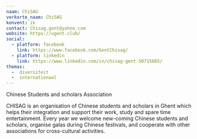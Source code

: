 ```yaml
---
naam: ChiSAG
verkorte_naam: ChiSAG
konvent: ik
contact: Chisag.gent@yahoo.com
website: https://ugent.club/
social: 
  - platform: facebook
    link: https://www.facebook.com/GentChisag/
  - platform: linkedin
    link: https://www.linkedin.com/in/chisag-gent-50715865/
themas:
  -  diversiteit
  -  internationaal
---
```


Chinese Students and scholars Association

CHISAG is an organisation of Chinese students and scholars in Ghent which helps their integration and support their work, study and spare time entertainment.
Every year we welcome new-coming Chinese students and scholars, organise galas during Chinese festivals, and cooperate with other associations for cross-cultural activities.
